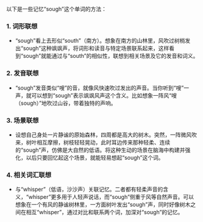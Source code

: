 以下是一些记忆“sough”这个单词的方法：

### 1. 词形联想
- “sough”看上去形似“south”（南方）。想象在南方的山林里，风吹过树梢发出“sough”这种飒飒声，将词形和读音与特定场景联系起来，这样看到“sough”就能通过与“south”的相似性，联想到相关场景及它的发音和词义。

### 2. 发音联想
- “sough”发音类似“嗖”的音，就像风快速吹过发出的声音。当你听到“嗖”一声，就可以想到“sough”表示飒飒风声这个含义。比如想象一阵风“嗖（sough）”地吹过山谷，带着独特的声响。

### 3. 场景联想
- 设想自己身处一片静谧的原始森林，四周都是高大的树木。突然，一阵微风吹来，树叶相互摩擦，树枝轻轻晃动，此时耳边传来那种轻柔、连续的“sough”声，仿佛是大自然的低语。将这种生动的场景在脑海中构建并强化，以后只要回忆起这个场景，就能轻易想起“sough”这个词。

### 4. 相关词汇联想
- 与“whisper”（低语，沙沙声）关联记忆。二者都有轻柔声音的含义，“whisper”更多用于人轻声说话，而“sough”侧重于风等自然声音。可以想象在一个有风的静谧树林里，一方面树叶发出“sough”声，同时好像树木之间在相互“whisper”，通过对比和联系两个词，加深对“sough”的记忆。 